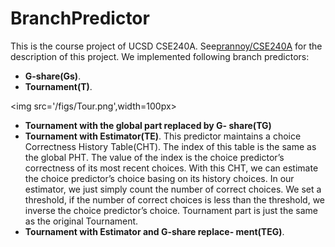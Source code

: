 # BranchPredictor
This is the course project of UCSD CSE240A. See[prannoy/CSE240A](https://github.com/prannoy/CSE240A) for the description of this project. We implemented following branch predictors:

* **G-share(Gs)**. 
* **Tournament(T)**. 
<!-- ![Tour](/figs/Tour.png) -->
<img src='/figs/Tour.png',width=100px>
* **Tournament with the global part replaced by G- share(TG)**
* **Tournament with Estimator(TE)**. This predictor maintains a choice Correctness History Table(CHT). The index of this table is the same as the global PHT. The value of the index is the choice predictor’s correctness of its most recent choices. With this CHT, we can estimate the choice predictor’s choice basing on its history choices. In our estimator, we just simply count the number of correct choices. We set a threshold, if the number of correct choices is less than the threshold, we inverse the choice predictor’s choice. Tournament part is just the same as the original Tournament.
* **Tournament with Estimator and G-share replace- ment(TEG)**.
